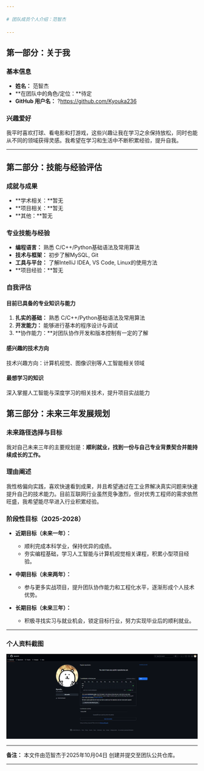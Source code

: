 ```yaml
---

# 团队成员个人介绍：范智杰

---
```


## 第一部分：关于我

### 基本信息

* **姓名：** 范智杰
* \*\*在团队中的角色/定位：\*\*待定
* **GitHub 用户名：** ?https://github.com/Kyouka236

### 兴趣爱好

我平时喜欢打球、看电影和打游戏，这些兴趣让我在学习之余保持放松，同时也能从不同的领域获得灵感。我希望在学习和生活中不断积累经验，提升自我。

---

## 第二部分：技能与经验评估

### 成就与成果

* \*\*学术相关：\*\*暂无
* \*\*项目相关：\*\*暂无
* \*\*其他：\*\*暂无

### 专业技能与经验

* **编程语言：** 熟悉 C/C++/Python基础语法及常用算法
* **技术与框架：** 初步了解MySQL, Git
* **工具与平台：** 了解IntelliJ IDEA, VS Code, Linux的使用方法
* \*\*项目经验：\*\*暂无

### 自我评估

#### 目前已具备的专业知识与能力

1. **扎实的基础：** 熟悉 C/C++/Python基础语法及常用算法
2. **开发能力：** 能够进行基本的程序设计与调试
3. \*\*协作能力：\*\*对团队协作开发和版本控制有一定的了解

#### 感兴趣的技术方向

技术兴趣方向：计算机视觉、图像识别等人工智能相关领域

#### 最想学习的知识

深入掌握人工智能与深度学习的相关技术，提升项目实战能力

## 第三部分：未来三年发展规划

### 未来路径选择与目标

我对自己未来三年的主要规划是：**顺利就业，找到一份与自己专业背景契合并能持续成长的工作。**

### 理由阐述

我性格偏向实践，喜欢快速看到成果，并且希望通过在工业界解决真实问题来快速提升自己的技术能力。目前互联网行业虽然竞争激烈，但对优秀工程师的需求依然旺盛，我希望能尽早进入行业积累经验。

### 阶段性目标（2025-2028）

* **近期目标（未来一年）：**

  * 顺利完成本科学业，保持优异的成绩。
  * 夯实编程基础，学习人工智能与计算机视觉相关课程，积累小型项目经验。

* **中期目标（未来两年）：**

  * 参与更多实战项目，提升团队协作能力和工程化水平，逐渐形成个人技术优势。

* **长期目标（未来三年）：**

  * 积极寻找实习与就业机会，锁定目标行业，努力实现毕业后的顺利就业。

---

### 个人资料截图

![个人资料截图](./profile.png)

---

**备注：** 本文件由范智杰于2025年10月04日 创建并提交至团队公共仓库。

---

